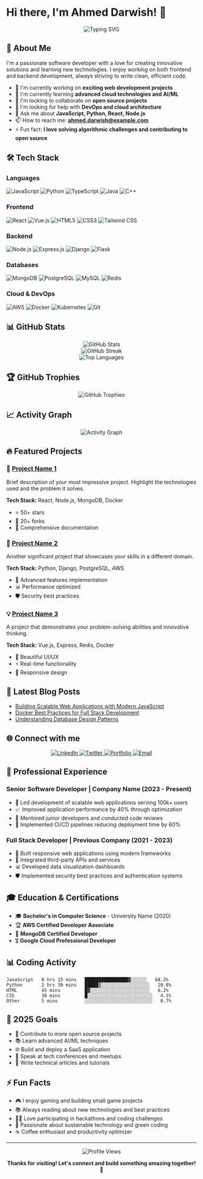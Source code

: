 # Hi there, I'm Ahmed Darwish! 👋

<div align="center">
  <img src="https://readme-typing-svg.herokuapp.com?font=Fira+Code&pause=1000&color=2196F3&center=true&vCenter=true&width=435&lines=Software+Developer;Full+Stack+Engineer;Problem+Solver;Always+Learning" alt="Typing SVG" />
</div>

## 🚀 About Me

I'm a passionate software developer with a love for creating innovative solutions and learning new technologies. I enjoy working on both frontend and backend development, always striving to write clean, efficient code.

- 🔭 I'm currently working on **exciting web development projects**
- 🌱 I'm currently learning **advanced cloud technologies and AI/ML**
- 👯 I'm looking to collaborate on **open source projects**
- 🤔 I'm looking for help with **DevOps and cloud architecture**
- 💬 Ask me about **JavaScript, Python, React, Node.js**
- 📫 How to reach me: **ahmed.darwish@example.com**
- ⚡ Fun fact: **I love solving algorithmic challenges and contributing to open source**

## 🛠️ Tech Stack

### Languages
![JavaScript](https://img.shields.io/badge/JavaScript-F7DF1E?style=for-the-badge&logo=javascript&logoColor=black)
![Python](https://img.shields.io/badge/Python-3776AB?style=for-the-badge&logo=python&logoColor=white)
![TypeScript](https://img.shields.io/badge/TypeScript-007ACC?style=for-the-badge&logo=typescript&logoColor=white)
![Java](https://img.shields.io/badge/Java-ED8B00?style=for-the-badge&logo=java&logoColor=white)
![C++](https://img.shields.io/badge/C++-00599C?style=for-the-badge&logo=c%2B%2B&logoColor=white)

### Frontend
![React](https://img.shields.io/badge/React-20232A?style=for-the-badge&logo=react&logoColor=61DAFB)
![Vue.js](https://img.shields.io/badge/Vue.js-35495E?style=for-the-badge&logo=vuedotjs&logoColor=4FC08D)
![HTML5](https://img.shields.io/badge/HTML5-E34F26?style=for-the-badge&logo=html5&logoColor=white)
![CSS3](https://img.shields.io/badge/CSS3-1572B6?style=for-the-badge&logo=css3&logoColor=white)
![Tailwind CSS](https://img.shields.io/badge/Tailwind_CSS-38B2AC?style=for-the-badge&logo=tailwind-css&logoColor=white)

### Backend
![Node.js](https://img.shields.io/badge/Node.js-43853D?style=for-the-badge&logo=node.js&logoColor=white)
![Express.js](https://img.shields.io/badge/Express.js-404D59?style=for-the-badge)
![Django](https://img.shields.io/badge/Django-092E20?style=for-the-badge&logo=django&logoColor=white)
![Flask](https://img.shields.io/badge/Flask-000000?style=for-the-badge&logo=flask&logoColor=white)

### Databases
![MongoDB](https://img.shields.io/badge/MongoDB-4EA94B?style=for-the-badge&logo=mongodb&logoColor=white)
![PostgreSQL](https://img.shields.io/badge/PostgreSQL-316192?style=for-the-badge&logo=postgresql&logoColor=white)
![MySQL](https://img.shields.io/badge/MySQL-005C84?style=for-the-badge&logo=mysql&logoColor=white)
![Redis](https://img.shields.io/badge/Redis-DC382D?style=for-the-badge&logo=redis&logoColor=white)

### Cloud & DevOps
![AWS](https://img.shields.io/badge/AWS-232F3E?style=for-the-badge&logo=amazon-aws&logoColor=white)
![Docker](https://img.shields.io/badge/Docker-2496ED?style=for-the-badge&logo=docker&logoColor=white)
![Kubernetes](https://img.shields.io/badge/Kubernetes-326CE5?style=for-the-badge&logo=kubernetes&logoColor=white)
![Git](https://img.shields.io/badge/Git-F05032?style=for-the-badge&logo=git&logoColor=white)

## 📊 GitHub Stats

<div align="center">
  <img src="https://github-readme-stats.vercel.app/api?username=Ahmed97Darwish&show_icons=true&theme=radical&hide_border=true&count_private=true" alt="GitHub Stats" />
</div>

<div align="center">
  <img src="https://github-readme-streak-stats.herokuapp.com/?user=Ahmed97Darwish&theme=radical&hide_border=true" alt="GitHub Streak" />
</div>

<div align="center">
  <img src="https://github-readme-stats.vercel.app/api/top-langs/?username=Ahmed97Darwish&layout=compact&theme=radical&hide_border=true" alt="Top Languages" />
</div>

## 🏆 GitHub Trophies
<div align="center">
  <img src="https://github-profile-trophy.vercel.app/?username=Ahmed97Darwish&theme=radical&no-frame=true&no-bg=false&margin-w=4" alt="GitHub Trophies" />
</div>

## 📈 Activity Graph
<div align="center">
  <img src="https://github-readme-activity-graph.vercel.app/graph?username=Ahmed97Darwish&theme=react-dark&hide_border=true" alt="Activity Graph" />
</div>

## 🔥 Featured Projects

### 🌟 [Project Name 1](https://github.com/Ahmed97Darwish/project1)
Brief description of your most impressive project. Highlight the technologies used and the problem it solves.

**Tech Stack:** React, Node.js, MongoDB, Docker
- ⭐ 50+ stars
- 🍴 20+ forks
- 📝 Comprehensive documentation

### 🚀 [Project Name 2](https://github.com/Ahmed97Darwish/project2)
Another significant project that showcases your skills in a different domain.

**Tech Stack:** Python, Django, PostgreSQL, AWS
- 🔧 Advanced features implementation
- 📊 Performance optimized
- 🛡️ Security best practices

### 💡 [Project Name 3](https://github.com/Ahmed97Darwish/project3)
A project that demonstrates your problem-solving abilities and innovative thinking.

**Tech Stack:** Vue.js, Express, Redis, Docker
- 🎨 Beautiful UI/UX
- ⚡ Real-time functionality
- 📱 Responsive design

## 📝 Latest Blog Posts
<!-- BLOG-POST-LIST:START -->
- [Building Scalable Web Applications with Modern JavaScript](https://your-blog.com/scalable-web-apps)
- [Docker Best Practices for Full Stack Development](https://your-blog.com/docker-best-practices)
- [Understanding Database Design Patterns](https://your-blog.com/database-patterns)
<!-- BLOG-POST-LIST:END -->

## 🌐 Connect with me

<div align="center">
  <a href="https://linkedin.com/in/your-linkedin">
    <img src="https://img.shields.io/badge/LinkedIn-0077B5?style=for-the-badge&logo=linkedin&logoColor=white" alt="LinkedIn" />
  </a>
  <a href="https://twitter.com/your-twitter">
    <img src="https://img.shields.io/badge/Twitter-1DA1F2?style=for-the-badge&logo=twitter&logoColor=white" alt="Twitter" />
  </a>
  <a href="https://your-portfolio.com">
    <img src="https://img.shields.io/badge/Portfolio-FF5722?style=for-the-badge&logo=todoist&logoColor=white" alt="Portfolio" />
  </a>
  <a href="mailto:ahmed.darwish@example.com">
    <img src="https://img.shields.io/badge/Email-D14836?style=for-the-badge&logo=gmail&logoColor=white" alt="Email" />
  </a>
</div>

## 💼 Professional Experience

### Senior Software Developer | Company Name (2023 - Present)
- 🔧 Led development of scalable web applications serving 100k+ users
- 📈 Improved application performance by 40% through optimization
- 👥 Mentored junior developers and conducted code reviews
- 🚀 Implemented CI/CD pipelines reducing deployment time by 60%

### Full Stack Developer | Previous Company (2021 - 2023)
- 🌟 Built responsive web applications using modern frameworks
- 🔄 Integrated third-party APIs and services
- 📊 Developed data visualization dashboards
- 🛡️ Implemented security best practices and authentication systems

## 🎓 Education & Certifications

- 🎓 **Bachelor's in Computer Science** - University Name (2020)
- 🏆 **AWS Certified Developer Associate**
- 📜 **MongoDB Certified Developer**
- 🎖️ **Google Cloud Professional Developer**

## 📊 Coding Activity

<!--START_SECTION:waka-->
```text
JavaScript   8 hrs 15 mins   ████████████████▓░░░░░░   68.2%
Python       2 hrs 30 mins   █████▒░░░░░░░░░░░░░░░░░░   20.8%
HTML         45 mins         █▓░░░░░░░░░░░░░░░░░░░░░░   6.2%
CSS          30 mins         █░░░░░░░░░░░░░░░░░░░░░░░░   4.1%
Other        5 mins          ░░░░░░░░░░░░░░░░░░░░░░░░░   0.7%
```
<!--END_SECTION:waka-->

## 🎯 2025 Goals

- 🚀 Contribute to more open source projects
- 📚 Learn advanced AI/ML techniques
- 🌐 Build and deploy a SaaS application
- 👥 Speak at tech conferences and meetups
- 📝 Write technical articles and tutorials

## ⚡ Fun Facts

- 🎮 I enjoy gaming and building small game projects
- 📚 Always reading about new technologies and best practices
- 🏃‍♂️ Love participating in hackathons and coding challenges
- 🌱 Passionate about sustainable technology and green coding
- ☕ Coffee enthusiast and productivity optimizer

---

<div align="center">
  <img src="https://komarev.com/ghpvc/?username=Ahmed97Darwish&label=Profile%20views&color=0e75b6&style=flat" alt="Profile Views" />
  
  **Thanks for visiting! Let's connect and build something amazing together! 🚀**
</div>
